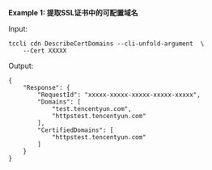 **Example 1: 提取SSL证书中的可配置域名**



Input: 

```
tccli cdn DescribeCertDomains --cli-unfold-argument  \
    --Cert XXXXX
```

Output: 
```
{
    "Response": {
        "RequestId": "xxxxx-xxxxx-xxxxx-xxxxx-xxxxx",
        "Domains": [
            "test.tencentyun.com",
            "httpstest.tencentyun.com"
        ],
        "CertifiedDomains": [
            "httpstest.tencentyun.com"
        ]
    }
}
```

